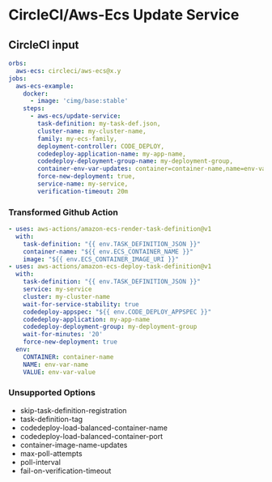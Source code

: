 # CircleCI/Aws-Ecs Update Service

## CircleCI input

```yaml
orbs:
  aws-ecs: circleci/aws-ecs@x.y
jobs:
  aws-ecs-example:
    docker:
      - image: 'cimg/base:stable'
    steps:
      - aws-ecs/update-service:
        task-definition: my-task-def.json,
        cluster-name: my-cluster-name, 
        family: my-ecs-family, 
        deployment-controller: CODE_DEPLOY, 
        codedeploy-application-name: my-app-name,
        codedeploy-deployment-group-name: my-deployment-group, 
        container-env-var-updates: container=container-name,name=env-var-name,value=env-var-value,
        force-new-deployment: true, 
        service-name: my-service, 
        verification-timeout: 20m
```

### Transformed Github Action

```yaml
- uses: aws-actions/amazon-ecs-render-task-definition@v1
  with:
    task-definition: "{{ env.TASK_DEFINITION_JSON }}"
    container-name: "${{ env.ECS_CONTAINER_NAME }}"
    image: "${{ env.ECS_CONTAINER_IMAGE_URI }}"
- uses: aws-actions/amazon-ecs-deploy-task-definition@v1
  with:
    task-definition: "{{ env.TASK_DEFINITION_JSON }}"
    service: my-service
    cluster: my-cluster-name
    wait-for-service-stability: true
    codedeploy-appspec: "${{ env.CODE_DEPLOY_APPSPEC }}"
    codedeploy-application: my-app-name
    codedeploy-deployment-group: my-deployment-group
    wait-for-minutes: '20'
    force-new-deployment: true
  env:
    CONTAINER: container-name
    NAME: env-var-name
    VALUE: env-var-value
```

### Unsupported Options

- skip-task-definition-registration
- task-definition-tag
- codedeploy-load-balanced-container-name
- codedeploy-load-balanced-container-port
- container-image-name-updates
- max-poll-attempts
- poll-interval
- fail-on-verification-timeout
